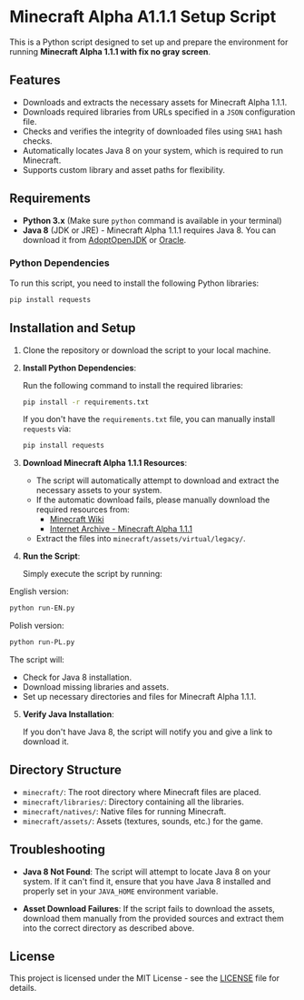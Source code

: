 
# Minecraft Alpha A1.1.1 Setup Script

This is a Python script designed to set up and prepare the environment for running **Minecraft Alpha 1.1.1 with fix no gray screen**.

## Features

- Downloads and extracts the necessary assets for Minecraft Alpha 1.1.1.
- Downloads required libraries from URLs specified in a `JSON` configuration file.
- Checks and verifies the integrity of downloaded files using `SHA1` hash checks.
- Automatically locates Java 8 on your system, which is required to run Minecraft.
- Supports custom library and asset paths for flexibility.

## Requirements

- **Python 3.x** (Make sure `python` command is available in your terminal)
- **Java 8** (JDK or JRE) - Minecraft Alpha 1.1.1 requires Java 8. You can download it from [AdoptOpenJDK](https://adoptopenjdk.net) or [Oracle](https://www.oracle.com/java/).

### Python Dependencies
To run this script, you need to install the following Python libraries:

```bash
pip install requests
```

## Installation and Setup

1. Clone the repository or download the script to your local machine.
   
2. **Install Python Dependencies**:

   Run the following command to install the required libraries:
   
   ```bash
   pip install -r requirements.txt
   ```

   If you don't have the `requirements.txt` file, you can manually install `requests` via:
   
   ```bash
   pip install requests
   ```

3. **Download Minecraft Alpha 1.1.1 Resources**:

   - The script will automatically attempt to download and extract the necessary assets to your system.
   - If the automatic download fails, please manually download the required resources from:
     - [Minecraft Wiki](https://minecraft.wiki/w/Resources)
     - [Internet Archive - Minecraft Alpha 1.1.1](https://archive.org/download/alpha-1.1.1/resources.zip)
   - Extract the files into `minecraft/assets/virtual/legacy/`.

4. **Run the Script**:

   Simply execute the script by running:
   
English version:
   ```bash
   python run-EN.py
   ```

Polish version:
   ```bash
   python run-PL.py
   ```

   The script will:
   - Check for Java 8 installation.
   - Download missing libraries and assets.
   - Set up necessary directories and files for Minecraft Alpha 1.1.1.

5. **Verify Java Installation**:
   
   If you don't have Java 8, the script will notify you and give a link to download it.

## Directory Structure

- `minecraft/`: The root directory where Minecraft files are placed.
- `minecraft/libraries/`: Directory containing all the libraries.
- `minecraft/natives/`: Native files for running Minecraft.
- `minecraft/assets/`: Assets (textures, sounds, etc.) for the game.

## Troubleshooting

- **Java 8 Not Found**: The script will attempt to locate Java 8 on your system. If it can't find it, ensure that you have Java 8 installed and properly set in your `JAVA_HOME` environment variable.
  
- **Asset Download Failures**: If the script fails to download the assets, download them manually from the provided sources and extract them into the correct directory as described above.

## License

This project is licensed under the MIT License - see the [LICENSE](LICENSE) file for details.
